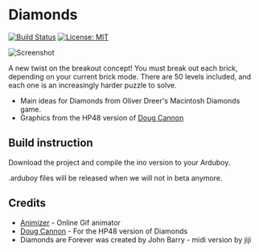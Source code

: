 # Diamonds

[![Build Status](https://travis-ci.org/kyuranGames/diamonds.svg?branch=master)](https://travis-ci.org/travis-ci/travis-api) [![License: MIT](https://img.shields.io/badge/License-MIT-yellow.svg)](https://opensource.org/licenses/MIT)

![Screenshot](diamonds.gif)

A new twist on the breakout concept! You must break out each brick, depending on your current brick mode. 
There are 50 levels included, and each one is an increasingly harder puzzle to solve. 

- Main ideas for Diamonds from Oliver Dreer's Macintosh Diamonds game. 
- Graphics from the HP48 version of [Doug Cannon](http://www.oocities.org/doug_cannon/)

## Build instruction

Download the project and compile the ino version to your Arduboy.

.arduboy files will be released when we will not in beta anymore.

## Credits

- [Animizer](http://animizer.net/en/gif-apng-assembler) - Online Gif animator
- [Doug Cannon](http://www.oocities.org/doug_cannon/) - For the HP48 version of Diamonds
- Diamonds are Forever was created by John Barry - midi version by jiji
